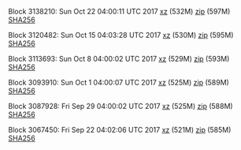 Block 3138210: Sun Oct 22 04:00:11 UTC 2017 [xz](https://transfer.sh/BWht3/bootstrap.dat.20171022.tar.xz) (532M) [zip](https://transfer.sh/11nsCh/bootstrap.dat.20171022.zip) (597M) [SHA256](https://transfer.sh/pdWPN/sha256.txt)

Block 3120482: Sun Oct 15 04:03:28 UTC 2017 [xz](https://transfer.sh/IjfMi/bootstrap.dat.20171015.tar.xz) (530M) [zip](https://transfer.sh/YNBm/bootstrap.dat.20171015.zip) (595M) [SHA256](https://transfer.sh/NgFn0/sha256.txt)

Block 3113693: Sun Oct  8 04:00:02 UTC 2017 [xz](https://transfer.sh/4KNPH/bootstrap.dat.20171008.tar.xz) (529M) [zip](https://transfer.sh/PLNYX/bootstrap.dat.20171008.zip) (593M) [SHA256](https://transfer.sh/etniu/sha256.txt)

Block 3093910: Sun Oct  1 04:00:07 UTC 2017 [xz](https://transfer.sh/5s6Ji/bootstrap.dat.20171001.tar.xz) (525M) [zip](https://transfer.sh/iWIPC/bootstrap.dat.20171001.zip) (589M) [SHA256](https://transfer.sh/uNVqt/sha256.txt)

Block 3087928: Fri Sep 29 04:00:02 UTC 2017 [xz](https://transfer.sh/s2wW6/bootstrap.dat.20170929.tar.xz) (525M) [zip](https://transfer.sh/2gkMx/bootstrap.dat.20170929.zip) (588M) [SHA256](https://transfer.sh/Z4Jmu/sha256.txt)

Block 3067450: Fri Sep 22 04:02:06 UTC 2017 [xz](https://transfer.sh/12Wll0/bootstrap.dat.20170922.tar.xz) (521M) [zip](https://transfer.sh/YolHy/bootstrap.dat.20170922.zip) (585M) [SHA256](https://transfer.sh/nPfx2/sha256.txt)
